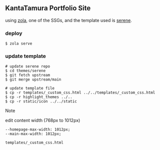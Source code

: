 ## KantaTamura Portfolio Site

using [zola](https://www.getzola.org/), one of the SSGs, and the template used is [serene](https://github.com/isunjn/serene).

### deploy

```
$ zola serve
```

### update template

```
# update serene repo
$ cd themes/serene
$ git fetch upstream
$ git merge upstream/main

# update template file
$ cp -r templates/_custom_css.html ../../templates/_custom_css.html
$ cp -r highlight_themes ../..
$ cp -r static/icon ../../static
```

> [!NOTE]
> edit content width (768px to 1012px)
> ```
> --homepage-max-width: 1012px;
> --main-max-width: 1012px;
> ```
> `templates/_custom_css.html`
